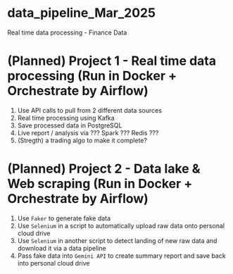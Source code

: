 # data_pipeline_Mar_2025
Real time data processing - Finance Data


# (Planned) Project 1 - Real time data processing (Run in Docker + Orchestrate by Airflow)
1. Use API calls to pull from 2 different data sources
2. Real time processing using Kafka
3. Save processed data in PostgreSQL
4. Live report / analysis via ??? Spark ??? Redis ???
5. (Stregth) a trading algo to make it complete?


# (Planned) Project 2 - Data lake & Web scraping (Run in Docker + Orchestrate by Airflow)
1. Use `Faker` to generate fake data
2. Use `Selenium` in a script to automatically upload raw data onto personal cloud drive
3. Use `Selenium` in another script to detect landing of new raw data and download it via a data pipeline
4. Pass fake data into `Gemini API` to create summary report and save back into personal cloud drive
